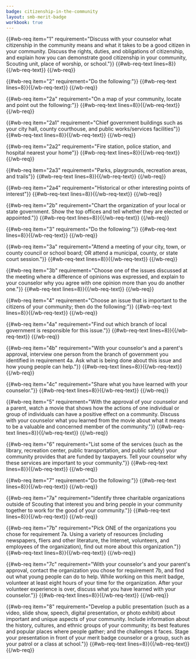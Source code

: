 ```yaml
---
badge: citizenship-in-the-community
layout: smb-merit-badge
workbook: true
---
```



{{#wb-req item="1" requirement="Discuss with your counselor what citizenship in the community means and what it takes to be a good citizen in your community. Discuss the rights, duties, and obligations of citizenship, and explain how you can demonstrate good citizenship in your community, Scouting unit, place of worship, or school."}}
{{#wb-req-text lines=8}}{{/wb-req-text}}
{{/wb-req}}

{{#wb-req item="2" requirement="Do the following:"}}
{{#wb-req-text lines=8}}{{/wb-req-text}}
{{/wb-req}}

{{#wb-req item="2a" requirement="On a map of your community, locate and point out the following:"}}
{{#wb-req-text lines=8}}{{/wb-req-text}}
{{/wb-req}}

{{#wb-req item="2a1" requirement="Chief government buildings such as your city hall, county courthouse, and public works/services facilities"}}
{{#wb-req-text lines=8}}{{/wb-req-text}}
{{/wb-req}}

{{#wb-req item="2a2" requirement="Fire station, police station, and hospital nearest your home"}}
{{#wb-req-text lines=8}}{{/wb-req-text}}
{{/wb-req}}

{{#wb-req item="2a3" requirement="Parks, playgrounds, recreation areas, and trails"}}
{{#wb-req-text lines=8}}{{/wb-req-text}}
{{/wb-req}}

{{#wb-req item="2a4" requirement="Historical or other interesting points of interest"}}
{{#wb-req-text lines=8}}{{/wb-req-text}}
{{/wb-req}}

{{#wb-req item="2b" requirement="Chart the organization of your local or state government. Show the top offices and tell whether they are elected or appointed."}}
{{#wb-req-text lines=8}}{{/wb-req-text}}
{{/wb-req}}

{{#wb-req item="3" requirement="Do the following:"}}
{{#wb-req-text lines=8}}{{/wb-req-text}}
{{/wb-req}}

{{#wb-req item="3a" requirement="Attend a meeting of your city, town, or county council or school board; OR attend a municipal, county, or state court session."}}
{{#wb-req-text lines=8}}{{/wb-req-text}}
{{/wb-req}}

{{#wb-req item="3b" requirement="Choose one of the issues discussed at the meeting where a difference of opinions was expressed, and explain to your counselor why you agree with one opinion more than you do another one."}}
{{#wb-req-text lines=8}}{{/wb-req-text}}
{{/wb-req}}

{{#wb-req item="4" requirement="Choose an issue that is important to the citizens of your community; then do the following:"}}
{{#wb-req-text lines=8}}{{/wb-req-text}}
{{/wb-req}}

{{#wb-req item="4a" requirement="Find out which branch of local government is responsible for this issue."}}
{{#wb-req-text lines=8}}{{/wb-req-text}}
{{/wb-req}}

{{#wb-req item="4b" requirement="With your counselor's and a parent's approval, interview one person from the branch of government you identified in requirement 4a. Ask what is being done about this issue and how young people can help."}}
{{#wb-req-text lines=8}}{{/wb-req-text}}
{{/wb-req}}

{{#wb-req item="4c" requirement="Share what you have learned with your counselor."}}
{{#wb-req-text lines=8}}{{/wb-req-text}}
{{/wb-req}}

{{#wb-req item="5" requirement="With the approval of your counselor and a parent, watch a movie that shows how the actions of one individual or group of individuals can have a positive effect on a community. Discuss with your counselor what you learned from the movie about what it means to be a valuable and concerned member of the community."}}
{{#wb-req-text lines=8}}{{/wb-req-text}}
{{/wb-req}}

{{#wb-req item="6" requirement="List some of the services (such as the library, recreation center, public transportation, and public safety) your community provides that are funded by taxpayers. Tell your counselor why these services are important to your community."}}
{{#wb-req-text lines=8}}{{/wb-req-text}}
{{/wb-req}}

{{#wb-req item="7" requirement="Do the following:"}}
{{#wb-req-text lines=8}}{{/wb-req-text}}
{{/wb-req}}

{{#wb-req item="7a" requirement="Identify three charitable organizations outside of Scouting that interest you and bring people in your community together to work for the good of your community."}}
{{#wb-req-text lines=8}}{{/wb-req-text}}
{{/wb-req}}

{{#wb-req item="7b" requirement="Pick ONE of the organizations you chose for requirement 7a. Using a variety of resources (including newspapers, fliers and other literature, the Internet, volunteers, and employees of the organization), find out more about this organization."}}
{{#wb-req-text lines=8}}{{/wb-req-text}}
{{/wb-req}}

{{#wb-req item="7c" requirement="With your counselor's and your parent's approval, contact the organization you chose for requirement 7b, and find out what young people can do to help. While working on this merit badge, volunteer at least eight hours of your time for the organization. After your volunteer experience is over, discuss what you have learned with your counselor."}}
{{#wb-req-text lines=8}}{{/wb-req-text}}
{{/wb-req}}

{{#wb-req item="8" requirement="Develop a public presentation (such as a video, slide show, speech, digital presentation, or photo exhibit) about important and unique aspects of your community. Include information about the history, cultures, and ethnic groups of your community; its best features and popular places where people gather; and the challenges it faces. Stage your presentation in front of your merit badge counselor or a group, such as your patrol or a class at school."}}
{{#wb-req-text lines=8}}{{/wb-req-text}}
{{/wb-req}}
